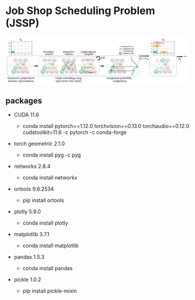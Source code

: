 # Job Shop Scheduling Problem (JSSP)

![entire process](./images/entire.png)

## packages
- CUDA 11.6
  - conda install pytorch==1.12.0 torchvision==0.13.0 torchaudio==0.12.0 cudatoolkit=11.6 -c pytorch -c conda-forge
- torch geometric 2.1.0
  - conda install pyg -c pyg

- networkx 2.8.4
  - conda install networkx
  
- ortools 9.6.2534
  - pip install ortools

- plotly 5.9.0
  - conda install plotly
- matplotlib 3.7.1
  - conda install matplotlib

- pandas 1.5.3
  - conda install pandas 
- pickle 1.0.2
  - pip install pickle-mixin
